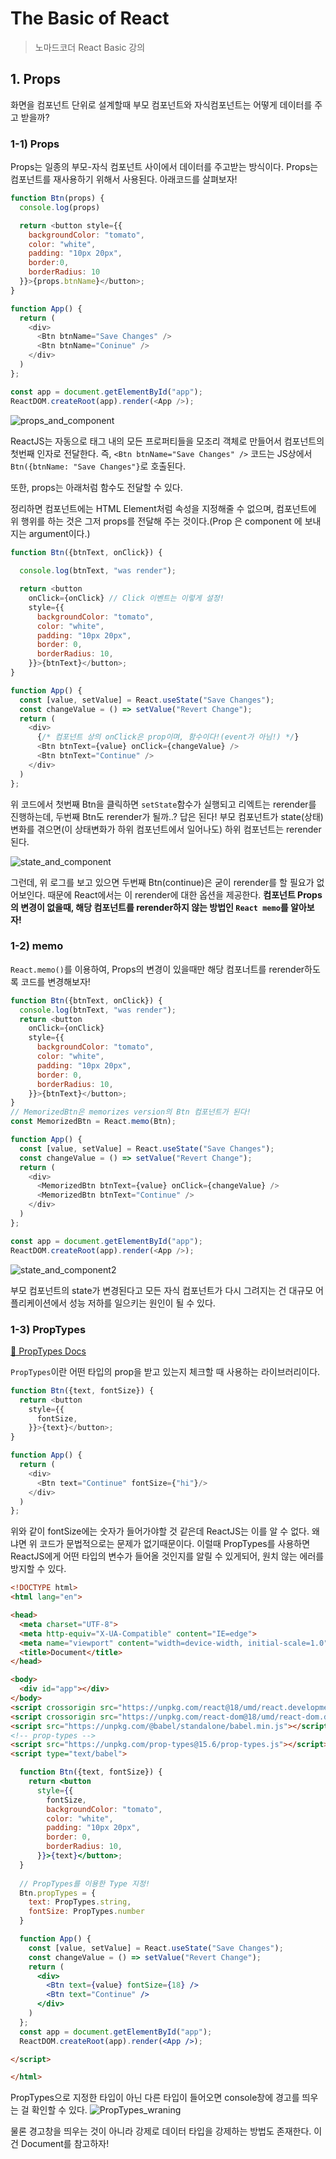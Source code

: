 # The Basic of React
> 노마드코더 React Basic 강의

## 1. Props
화면을 컴포넌트 단위로 설계할때 부모 컴포넌트와 자식컴포넌트는 어떻게 데이터를 주고 받을까? 

### 1-1) Props
Props는 일종의 부모-자식 컴포넌트 사이에서 데이터를 주고받는 방식이다. Props는 컴포넌트를 재사용하기 위해서 사용된다. 아래코드를 살펴보자!

```javascript
function Btn(props) {
  console.log(props)

  return <button style={{
    backgroundColor: "tomato",
    color: "white",
    padding: "10px 20px",
    border:0,
    borderRadius: 10
  }}>{props.btnName}</button>;
}

function App() {
  return (
    <div>
      <Btn btnName="Save Changes" />
      <Btn btnName="Coninue" />
    </div>
  )
};

const app = document.getElementById("app");
ReactDOM.createRoot(app).render(<App />);
```
![props_and_component](./images/props_and_component.png)

ReactJS는 자동으로 태그 내의 모든 프로퍼티들을 모조리 객체로 만들어서  컴포넌트의 첫번째 인자로 전달한다. 즉, `<Btn btnName="Save Changes" />` 코드는 JS상에서 `Btn({btnName: "Save Changes"}`로 호출된다.

또한, props는 아래처럼 함수도 전달할 수 있다.

정리하면 컴포넌트에는 HTML Element처럼 속성을 지정해줄 수 없으며, 컴포넌트에 위 행위를 하는 것은 그저 props를 전달해 주는 것이다.(Prop 은 component 에 보내지는 argument이다.)


```javascript
function Btn({btnText, onClick}) {
  
  console.log(btnText, "was render");

  return <button
    onClick={onClick} // Click 이벤트는 이렇게 설정!
    style={{
      backgroundColor: "tomato",
      color: "white",
      padding: "10px 20px",
      border: 0,
      borderRadius: 10,
    }}>{btnText}</button>;
}

function App() {
  const [value, setValue] = React.useState("Save Changes");
  const changeValue = () => setValue("Revert Change");
  return (
    <div>
      {/* 컴포넌트 상의 onClick은 prop이며, 함수이다!(event가 아님!) */}
      <Btn btnText={value} onClick={changeValue} />
      <Btn btnText="Continue" />
    </div>
  )
};
```
위 코드에서 첫번째 Btn을 클릭하면 `setState`함수가 실행되고 리엑트는 rerender를 진행하는데, 두번째 Btn도 rerender가 될까..? 답은 된다! 부모 컴포넌트가 state(상태)변화를 겪으면(이 상태변화가 하위 컴포넌트에서 일어나도) 하위 컴포넌트는 rerender 된다.

![state_and_component](./images/state_and_component.png)

그런데, 위 로그를 보고 있으면 두번째 Btn(continue)은 굳이 rerender를 할 필요가 없어보인다. 때문에 React에서는 이 rerender에 대한 옵션을 제공한다. **컴포넌트 Props의 변경이 없을때, 해당 컴포넌트를 rerender하지 않는 방법인 `React memo`를 알아보자!**

### 1-2) memo
`React.memo()`를 이용하여, Props의 변경이 있을때만 해당 컴포너트를 rerender하도록 코드를 변경해보자!

```javascript
function Btn({btnText, onClick}) {
  console.log(btnText, "was render");
  return <button
    onClick={onClick}
    style={{
      backgroundColor: "tomato",
      color: "white",
      padding: "10px 20px",
      border: 0,
      borderRadius: 10,
    }}>{btnText}</button>;
}
// MemorizedBtn은 memorizes version의 Btn 컴포넌트가 된다!
const MemorizedBtn = React.memo(Btn);

function App() {
  const [value, setValue] = React.useState("Save Changes");
  const changeValue = () => setValue("Revert Change");
  return (
    <div>
      <MemorizedBtn btnText={value} onClick={changeValue} />
      <MemorizedBtn btnText="Continue" />
    </div>
  )
};

const app = document.getElementById("app");
ReactDOM.createRoot(app).render(<App />);
```
![state_and_component2](./images/state_and_component2.png)

부모 컴포넌트의 state가 변경된다고 모든 자식 컴포넌트가 다시 그려지는 건 대규모 어플리케이션에서 성능 저하를 일으키는 원인이 될 수 있다.


### 1-3) PropTypes
[📌 PropTypes Docs](https://ko.reactjs.org/docs/typechecking-with-proptypes.html)

`PropTypes`이란 어떤 타입의 prop을 받고 있는지 체크할 때 사용하는 라이브러리이다.

```javascript
function Btn({text, fontSize}) {
  return <button
    style={{
      fontSize,
    }}>{text}</button>;
}

function App() {
  return (
    <div>
      <Btn text="Continue" fontSize={"hi"}/>
    </div>
  )
};
```
위와 같이 fontSize에는 숫자가 들어가야할 것 같은데 ReactJS는 이를 알 수 없다. 왜냐면 위 코드가 문법적으로는 문제가 없기때문이다.
이럴때 PropTypes를 사용하면 ReactJS에게 어떤 타입의 변수가 들어올 것인지를 알릴 수 있게되어, 원치 않는 에러를 방지할 수 있다.

```html
<!DOCTYPE html>
<html lang="en">

<head>
  <meta charset="UTF-8">
  <meta http-equiv="X-UA-Compatible" content="IE=edge">
  <meta name="viewport" content="width=device-width, initial-scale=1.0">
  <title>Document</title>
</head>

<body>
  <div id="app"></div>
</body>
<script crossorigin src="https://unpkg.com/react@18/umd/react.development.js"></script>
<script crossorigin src="https://unpkg.com/react-dom@18/umd/react-dom.development.js"></script>
<script src="https://unpkg.com/@babel/standalone/babel.min.js"></script>
<!-- prop-types -->
<script src="https://unpkg.com/prop-types@15.6/prop-types.js"></script>
<script type="text/babel">

  function Btn({text, fontSize}) {
    return <button
      style={{
        fontSize,
        backgroundColor: "tomato",
        color: "white",
        padding: "10px 20px",
        border: 0,
        borderRadius: 10,
      }}>{text}</button>;
  }
  
  // PropTypes를 이용한 Type 지정!
  Btn.propTypes = {
    text: PropTypes.string,
    fontSize: PropTypes.number
  }

  function App() {
    const [value, setValue] = React.useState("Save Changes");
    const changeValue = () => setValue("Revert Change");
    return (
      <div>
        <Btn text={value} fontSize={18} />
        <Btn text="Continue" />
      </div>
    )
  };
  const app = document.getElementById("app");
  ReactDOM.createRoot(app).render(<App />);

</script>

</html>
```

PropTypes으로 지정한 타입이 아닌 다른 타입이 들어오면 console창에 경고를 띄우는 걸 확인할 수 있다.
![PropTypes_wraning](./images/propTypes_wraning.png)

물론 경고창을 띄우는 것이 아니라 강제로 데이터 타입을 강제하는 방법도 존재한다. 이건 Document를 참고하자!